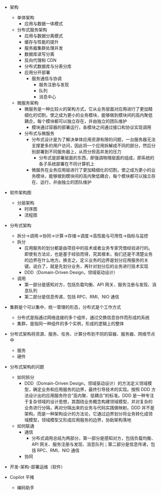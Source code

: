 - 架构
  - 单体架构
    - 应用与数据一体模式
  - 分布式服务架构
    - 应用与数据分离模式
    - 缓存与性能的提升
    - 服务器集群处理并发
    - 数据库读写分离
    - 反向代理和 CDN
    - 分布式数据库与分表分库
    - 应用分开部署
      - 服务通信与协调
        - 服务注册与发现
        - 队列
        - 消息中心
  - 微服务架构
    - 微服务是一种比较火的架构方式，它从业务层面对应用进行了更加精细化的切割，使之成为更小的业务模块，能够做到模块间的高内聚低耦合，每个模块都可以独立存在，并由独立的团队维护
      - 模块通过容器的部署运行，各模块之间通过接口和协议实现调用
    - 分布式与微服务
      - 分布式设计是为了解决单体应用资源有限的问题，一台服务器无法支撑更多的用户访问，因此将一个应用拆解成不同的部分，然后分别部署到不同服务器上，从而分担高并发的压力
        - 分布式是部署层面的东西，即强调物理层面的组成，即系统的各子系统部署在不同计算机上
      - 微服务在业务应用层进行了更加精细化的切割，使之成为更小的业务模块，能够做到模块间的高内聚低耦合，每个模块都可以独立存在、运行，并由独立的团队维护
- 软件架构图
  - 分层架构
    - 时序图
    - 流程图
- 分布式架构
  - 拆分→调用→协同→计算→存储→调度→高性能与可用性→指标与监控
  - 拆分
    - 应用服务的划分都是由项目中的技术或者业务专家凭借经验进行的。即使有方法论，也是基于经验而得，究其根本，我们还是不清楚业务的边界在什么地方。换言之，定义业务的边界是划分应用服务的关键。说白了，就是先划分业务，再针对划分后的业务进行技术实现
    - DDD（Domain-Driven Design，领域驱动设计）
  - 调用
    - 第一部分是感知对方，包括负载均衡、API 网关、服务注册与发现、消息队列
    - 第二部分是信息传递，包括 RPC、RMI、NIO 通信





- 集群是个可以集中、统一管理的形态，分布式是个工作方式
  - 分布式是指通过网络连接的多个组件，通过交换信息协作而形成的系统
  - 集群，是指同一种组件的多个实例，形成的逻辑上的整体

- 分布式架构将资源、服务、任务、计算分布到不同的容器、服务器、网络节点中
  - 服务
  - 硬件
- 分布式架构的问题
  - 如何拆分
    - DDD（Domain-Driven Design，领域驱动设计）的方法定义领域模型，确定业务和应用服务的边界，最终引导技术的实现。按照 DDD 方法设计出的应用服务符合“高内聚、低耦合”的标准。DDD 是一种专注于复杂领域的设计思想，其围绕业务概念构建领域模型，并对复杂的业务进行分隔，再对分隔出来的业务与代码实践做映射。DDD 并不是架构，而是一种架构设计的方法论，它通过边界划分将业务转化成领域模型，领域模型又形成应用服务的边界，协助架构落地
  - 如何联通
    - 通信
      - 分布式调用总结为两部分，第一部分是感知对方，包括负载均衡、API 网关、服务注册与发现、消息队列；第二部分是信息传递，包括 RPC、RMI、NIO 通信
    - 协同


- 开发-架构-部署运维（软件）
- Copilot 平摊
  - 编码助手